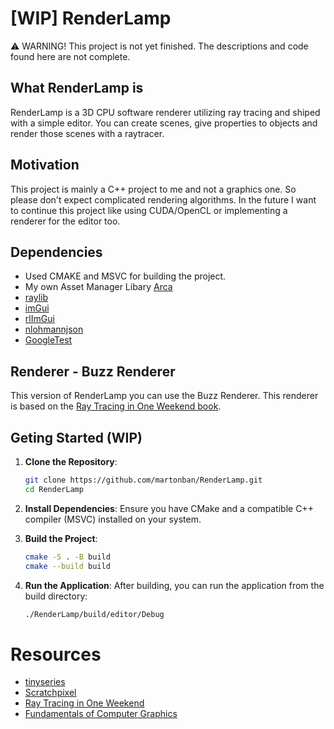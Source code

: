 # [WIP] RenderLamp 
⚠️ WARNING! This project is not yet finished. The descriptions and code found here are not complete.

## What RenderLamp is
RenderLamp is a 3D CPU software renderer utilizing ray tracing and shiped with a simple editor. You can create scenes, give properties to objects and render those scenes with a raytracer.

## Motivation
This project is mainly a C++ project to me and not a graphics one. So please don't expect complicated rendering algorithms. In the future I want to continue this project like using CUDA/OpenCL or implementing a renderer for the editor too. 

## Dependencies
- Used CMAKE and MSVC for building the project.
- My own Asset Manager Libary [Arca](https://github.com/martonban/Arca)
- [raylib](https://github.com/raysan5/raylib)
- [imGui](https://github.com/ocornut/imgui)
- [rlImGui](https://github.com/raylib-extras/rlImGui)
- [nlohmannjson](https://github.com/nlohmann/json)
- [GoogleTest](https://github.com/google/googletest)

## Renderer - Buzz Renderer
This version of RenderLamp you can use the Buzz Renderer. This renderer is based on the [Ray Tracing in One Weekend book](https://raytracing.github.io/books/RayTracingInOneWeekend.html).

## Geting Started (WIP)
1. **Clone the Repository**:
    ```sh
    git clone https://github.com/martonban/RenderLamp.git
    cd RenderLamp
    ```

2. **Install Dependencies**:
    Ensure you have CMake and a compatible C++ compiler (MSVC) installed on your system.

3. **Build the Project**:
    ```sh
    cmake -S . -B build
    cmake --build build
    ```

4. **Run the Application**:
    After building, you can run the application from the build directory:
    ```sh
    ./RenderLamp/build/editor/Debug
    ```


# Resources
- [tinyseries](https://github.com/ssloy/tinyrenderer)
- [Scratchpixel](https://www.scratchapixel.com/index.html)
- [Ray Tracing in One Weekend](https://raytracing.github.io/books/RayTracingInOneWeekend.html)
- [Fundamentals of Computer Graphics](https://www.amazon.com/Fundamentals-Computer-Graphics-Steve-Marschner/dp/1482229390)
